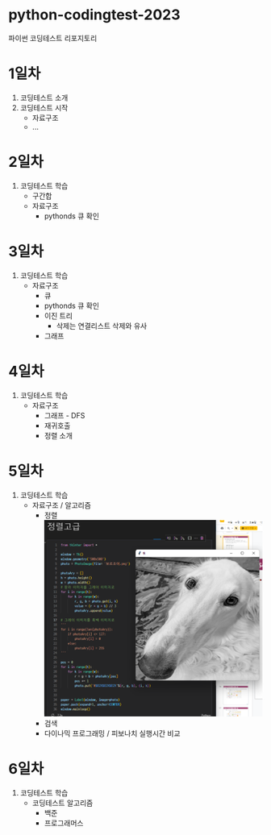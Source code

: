 # python-codingtest-2023
파이썬 코딩테스트 리포지토리

# 1일차
1. 코딩테스트 소개
2. 코딩테스트 시작
    - 자료구조
    - ...

# 2일차
1. 코딩테스트 학습
    - 구간합
    - 자료구조
        - pythonds 큐 확인

# 3일차
1. 코딩테스트 학습 
    - 자료구조
        - 큐
        - pythonds 큐 확인
        - 이진 트리
            - 삭제는 연결리스트 삭제와 유사
        - 그래프

# 4일차
1. 코딩테스트 학습
    - 자료구조
        - 그래프 - DFS
        - 재귀호출
        - 정렬 소개

# 5일차
1. 코딩테스트 학습
    - 자료구조 / 알고리즘
        - 정렬
![실행화면](https://github.com/CodingNewbie0/python-codingtest-2023/blob/main/Day05/%EA%B3%A0%EA%B8%89%EC%A0%95%EB%A0%AC.png?raw=true)
        - 검색
        - 다이나믹 프로그래밍 / 피보나치 실행시간 비교

# 6일차
1. 코딩테스트 학습
    - 코딩테스트 알고리즘
        - 백준
        - 프로그래머스


